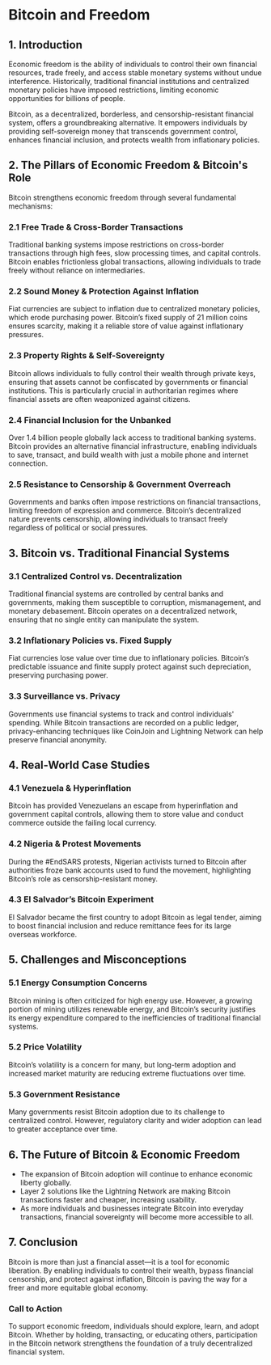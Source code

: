 # Bitcoin and Freedom

## 1. Introduction  
Economic freedom is the ability of individuals to control their own financial resources, trade freely, and access stable monetary systems without undue interference. Historically, traditional financial institutions and centralized monetary policies have imposed restrictions, limiting economic opportunities for billions of people.  

Bitcoin, as a decentralized, borderless, and censorship-resistant financial system, offers a groundbreaking alternative. It empowers individuals by providing self-sovereign money that transcends government control, enhances financial inclusion, and protects wealth from inflationary policies.


## 2. The Pillars of Economic Freedom & Bitcoin's Role  
Bitcoin strengthens economic freedom through several fundamental mechanisms:

### 2.1 Free Trade & Cross-Border Transactions  
Traditional banking systems impose restrictions on cross-border transactions through high fees, slow processing times, and capital controls. Bitcoin enables frictionless global transactions, allowing individuals to trade freely without reliance on intermediaries.

### 2.2 Sound Money & Protection Against Inflation  
Fiat currencies are subject to inflation due to centralized monetary policies, which erode purchasing power. Bitcoin’s fixed supply of 21 million coins ensures scarcity, making it a reliable store of value against inflationary pressures.

### 2.3 Property Rights & Self-Sovereignty  
Bitcoin allows individuals to fully control their wealth through private keys, ensuring that assets cannot be confiscated by governments or financial institutions. This is particularly crucial in authoritarian regimes where financial assets are often weaponized against citizens.

### 2.4 Financial Inclusion for the Unbanked  
Over 1.4 billion people globally lack access to traditional banking systems. Bitcoin provides an alternative financial infrastructure, enabling individuals to save, transact, and build wealth with just a mobile phone and internet connection.

### 2.5 Resistance to Censorship & Government Overreach  
Governments and banks often impose restrictions on financial transactions, limiting freedom of expression and commerce. Bitcoin’s decentralized nature prevents censorship, allowing individuals to transact freely regardless of political or social pressures.

## 3. Bitcoin vs. Traditional Financial Systems  
### 3.1 Centralized Control vs. Decentralization  
Traditional financial systems are controlled by central banks and governments, making them susceptible to corruption, mismanagement, and monetary debasement. Bitcoin operates on a decentralized network, ensuring that no single entity can manipulate the system.

### 3.2 Inflationary Policies vs. Fixed Supply  
Fiat currencies lose value over time due to inflationary policies. Bitcoin’s predictable issuance and finite supply protect against such depreciation, preserving purchasing power.

### 3.3 Surveillance vs. Privacy  
Governments use financial systems to track and control individuals' spending. While Bitcoin transactions are recorded on a public ledger, privacy-enhancing techniques like CoinJoin and Lightning Network can help preserve financial anonymity.

## 4. Real-World Case Studies  
### 4.1 Venezuela & Hyperinflation  
Bitcoin has provided Venezuelans an escape from hyperinflation and government capital controls, allowing them to store value and conduct commerce outside the failing local currency.

### 4.2 Nigeria & Protest Movements  
During the #EndSARS protests, Nigerian activists turned to Bitcoin after authorities froze bank accounts used to fund the movement, highlighting Bitcoin’s role as censorship-resistant money.

### 4.3 El Salvador’s Bitcoin Experiment  
El Salvador became the first country to adopt Bitcoin as legal tender, aiming to boost financial inclusion and reduce remittance fees for its large overseas workforce.

## 5. Challenges and Misconceptions  
### 5.1 Energy Consumption Concerns  
Bitcoin mining is often criticized for high energy use. However, a growing portion of mining utilizes renewable energy, and Bitcoin’s security justifies its energy expenditure compared to the inefficiencies of traditional financial systems.

### 5.2 Price Volatility  
Bitcoin’s volatility is a concern for many, but long-term adoption and increased market maturity are reducing extreme fluctuations over time.

### 5.3 Government Resistance  
Many governments resist Bitcoin adoption due to its challenge to centralized control. However, regulatory clarity and wider adoption can lead to greater acceptance over time.

## 6. The Future of Bitcoin & Economic Freedom  
- The expansion of Bitcoin adoption will continue to enhance economic liberty globally.
- Layer 2 solutions like the Lightning Network are making Bitcoin transactions faster and cheaper, increasing usability.
- As more individuals and businesses integrate Bitcoin into everyday transactions, financial sovereignty will become more accessible to all.

## 7. Conclusion  
Bitcoin is more than just a financial asset—it is a tool for economic liberation. By enabling individuals to control their wealth, bypass financial censorship, and protect against inflation, Bitcoin is paving the way for a freer and more equitable global economy.

### Call to Action  
To support economic freedom, individuals should explore, learn, and adopt Bitcoin. Whether by holding, transacting, or educating others, participation in the Bitcoin network strengthens the foundation of a truly decentralized financial system.